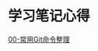 # 学习笔记心得  

[00-常用Git命令整理](https://github.com/chenjiandongx/learning-notes/blob/master/00-%E5%B8%B8%E7%94%A8Git%E5%91%BD%E4%BB%A4%E6%95%B4%E7%90%86.md)